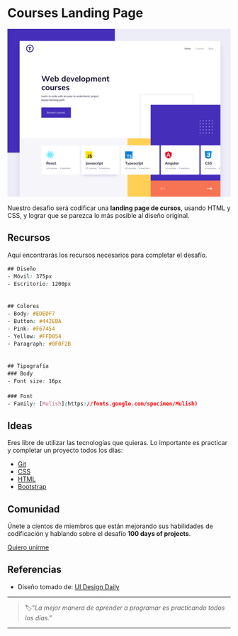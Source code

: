 # Courses Landing Page

![courses landing page](./img/75-day.png)

Nuestro desafío será codificar una **landing page de cursos**, usando HTML y CSS, y lograr que se parezca lo más posible al diseño original.

## Recursos

Aquí encontrarás los recursos necesarios para completar el desafío.

```css
## Diseño
- Móvil: 375px
- Escritorio: 1200px


## Colores
- Body: #EDEDF7
- Button: #442EBA
- Pink: #F67454
- Yellow: #FFD054
- Paragraph: #0F0F2B


## Tipografía
### Body
- Font size: 16px

### Font
- Family: [Mulish](https://fonts.google.com/specimen/Mulish)
```

## Ideas

Eres libre de utilizar las tecnologías que quieras. Lo importante es practicar y completar un proyecto todos los días:

- [Git](https://git-scm.com/)
- [CSS](https://www.w3schools.com/css/default.asp)
- [HTML](https://www.w3schools.com/html/default.asp)
- [Bootstrap](https://getbootstrap.com/)

## Comunidad

Únete a cientos de miembros que están mejorando sus habilidades de codificación y hablando sobre el desafío **100 days of projects**.

<a href="https://chat.whatsapp.com/LDaK0dksr8f7FbsTWSf0ww" class="btn">
  Quiero unirme
</a>


## Referencias

- Diseño tomado de: [UI Design Daily](https://www.uidesigndaily.com/posts/sketch-landing-page-website-day-1178)

---

> 🏷️"_La mejor manera de aprender a programar es practicando todos los días."_  

---